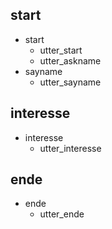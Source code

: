 ## start
* start
    - utter_start
    - utter_askname
* sayname
    - utter_sayname

## interesse 
* interesse
    - utter_interesse

## ende
* ende
    - utter_ende



